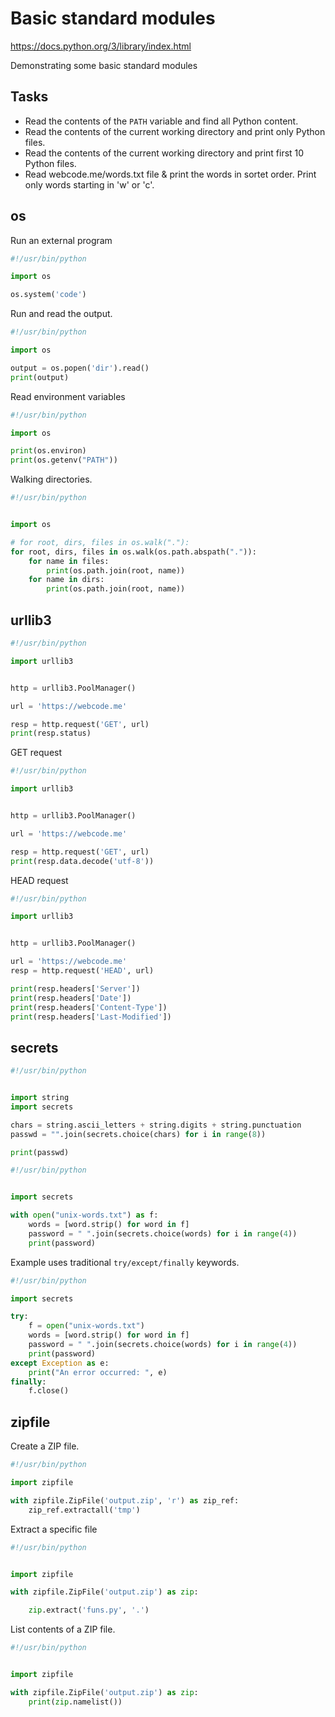 # Basic standard modules 

https://docs.python.org/3/library/index.html

Demonstrating some basic standard modules

## Tasks

- Read the contents of the `PATH` variable and find all Python content.  
- Read the contents of the current working directory and print only Python files.
- Read the contents of the current working directory and print first 10 Python files.
- Read webcode.me/words.txt file & print the words in sortet order. Print only words
  starting in 'w' or 'c'.

## os 

Run an external program

```python
#!/usr/bin/python

import os

os.system('code')
```

Run and read the output.

```python
#!/usr/bin/python

import os

output = os.popen('dir').read()
print(output)
```

Read environment variables 

```python
#!/usr/bin/python

import os

print(os.environ)
print(os.getenv("PATH"))
```

Walking directories. 

```python
#!/usr/bin/python


import os

# for root, dirs, files in os.walk("."):
for root, dirs, files in os.walk(os.path.abspath(".")):
    for name in files:
        print(os.path.join(root, name))
    for name in dirs:
        print(os.path.join(root, name))
```



## urllib3

```python
#!/usr/bin/python

import urllib3


http = urllib3.PoolManager()

url = 'https://webcode.me'

resp = http.request('GET', url)
print(resp.status)
```

GET request 

```python
#!/usr/bin/python

import urllib3


http = urllib3.PoolManager()

url = 'https://webcode.me'

resp = http.request('GET', url)
print(resp.data.decode('utf-8'))
```

HEAD request

```python
#!/usr/bin/python

import urllib3


http = urllib3.PoolManager()

url = 'https://webcode.me'
resp = http.request('HEAD', url)

print(resp.headers['Server'])
print(resp.headers['Date'])
print(resp.headers['Content-Type'])
print(resp.headers['Last-Modified'])
```


## secrets 

```python
#!/usr/bin/python


import string
import secrets

chars = string.ascii_letters + string.digits + string.punctuation
passwd = "".join(secrets.choice(chars) for i in range(8))

print(passwd)
```

```python
#!/usr/bin/python


import secrets

with open("unix-words.txt") as f:
    words = [word.strip() for word in f]
    password = " ".join(secrets.choice(words) for i in range(4))
    print(password)
```

Example uses traditional `try/except/finally` keywords. 

```python
#!/usr/bin/python

import secrets

try:
    f = open("unix-words.txt")
    words = [word.strip() for word in f]
    password = " ".join(secrets.choice(words) for i in range(4))
    print(password)
except Exception as e:
    print("An error occurred: ", e)
finally:
    f.close()
```

## zipfile 

Create a ZIP file.  

```python
#!/usr/bin/python

import zipfile

with zipfile.ZipFile('output.zip', 'r') as zip_ref:
    zip_ref.extractall('tmp')
```

Extract a specific file 

```python
#!/usr/bin/python


import zipfile

with zipfile.ZipFile('output.zip') as zip:

    zip.extract('funs.py', '.')
```


List contents of a ZIP file.  

```python
#!/usr/bin/python


import zipfile

with zipfile.ZipFile('output.zip') as zip:
    print(zip.namelist())
```



